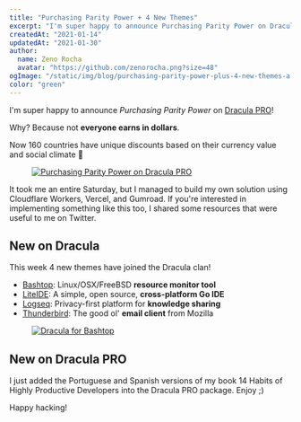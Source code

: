 ```yaml
---
title: "Purchasing Parity Power + 4 New Themes"
excerpt: "I'm super happy to announce Purchasing Parity Power on Dracula PRO! Why? Because not everyone earns in dollars."
createdAt: "2021-01-14"
updatedAt: "2021-01-30"
author:
  name: Zeno Rocha
  avatar: "https://github.com/zenorocha.png?size=48"
ogImage: "/static/img/blog/purchasing-parity-power-plus-4-new-themes-a.png"
color: "green"
---
```


I'm super happy to announce *Purchasing Parity Power* on [Dracula PRO](/pro)!

Why? Because not **everyone earns in dollars**.

Now 160 countries have unique discounts based on their currency value and social climate 💚

<a href="/pro">
  <figure>
    <img src="/static/img/blog/purchasing-parity-power-plus-4-new-themes-a.png" alt="Purchasing Parity Power on Dracula PRO" />
  </figure>
</a>

It took me an entire Saturday, but I managed to build my own solution using Cloudflare Workers, Vercel, and Gumroad. If you're interested in implementing something like this too, I shared some resources that were useful to me on Twitter.
 
## New on Dracula

This week 4 new themes have joined the Dracula clan!

* [Bashtop](/bashtop): Linux/OSX/FreeBSD **resource monitor tool**
* [LiteIDE](/liteide): A simple, open source, **cross-platform Go IDE**
* [Logseq](/logseq): Privacy-first platform for **knowledge sharing**
* [Thunderbird](/thunderbird): The good ol' **email client** from Mozilla

<a href="/bashtop">
  <figure>
    <img src="/static/img/blog/purchasing-parity-power-plus-4-new-themes-b.png" alt="Dracula for Bashtop" />
  </figure>
</a>
 
## New on Dracula PRO

I just added the Portuguese and Spanish versions of my book 14 Habits of Highly Productive Developers into the Dracula PRO package. Enjoy ;)

Happy hacking!